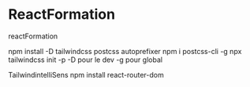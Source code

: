 # ReactFormation
reactFormation

npm install -D tailwindcss postcss autoprefixer
npm i postcss-cli -g
npx tailwindcss init -p
-D pour le dev
-g pour global

TailwindintelliSens
npm install react-router-dom